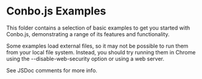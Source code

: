 Conbo.js Examples
=================

This folder contains a selection of basic examples to get you started with Conbo.js, demonstrating a range of its features and functionality.

Some examples load external files, so it may not be possible to run them from your local file system. Instead, you should try running them in Chrome using the --disable-web-security option or using a web server.

See JSDoc comments for more info.
